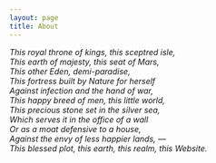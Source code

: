 ```yaml
---
layout: page
title: About
---
```


*This royal throne of kings, this sceptred isle, <br>
This earth of majesty, this seat of Mars, <br>
This other Eden, demi-paradise, <br>
This fortress built by Nature for herself <br>
Against infection and the hand of war, <br>
This happy breed of men, this little world, <br>
This precious stone set in the silver sea, <br>
Which serves it in the office of a wall <br>
Or as a moat defensive to a house, <br>
Against the envy of less happier lands, — <br>
This blessed plot, this earth, this realm, this Website.*
<br>
<br>
<br>
<br>
